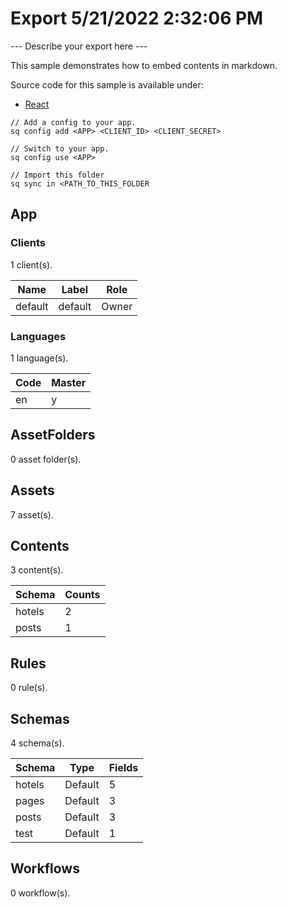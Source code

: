 # Export 5/21/2022 2:32:06 PM

--- Describe your export here ---

This sample demonstrates how to embed contents in markdown.

Source code for this sample is available under: 

* [React](https://github.com/Squidex/squidex-samples/tree/master/jscript/react/sample-hotels)

```
// Add a config to your app.
sq config add <APP> <CLIENT_ID> <CLIENT_SECRET>

// Switch to your app.
sq config use <APP>

// Import this folder
sq sync in <PATH_TO_THIS_FOLDER
```

## App

### Clients

1 client(s).

| Name    | Label   | Role  |
| ------- | ------- | ----- |
| default | default | Owner |

### Languages

1 language(s).

| Code | Master |
| ---- | ------ |
| en   | y      |

## AssetFolders

0 asset folder(s).

## Assets

7 asset(s).

## Contents

3 content(s).

| Schema | Counts |
| ------ | ------ |
| hotels | 2      |
| posts  | 1      |

## Rules

0 rule(s).

## Schemas

4 schema(s).

| Schema | Type    | Fields |
| ------ | ------- | ------ |
| hotels | Default | 5      |
| pages  | Default | 3      |
| posts  | Default | 3      |
| test   | Default | 1      |

## Workflows

0 workflow(s).

